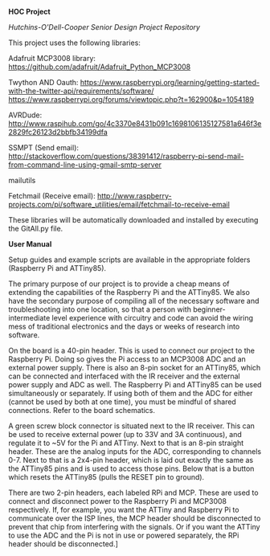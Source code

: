 **HOC Project**

*Hutchins-O'Dell-Cooper Senior Design Project Repository*

This project uses the following libraries:

Adafruit MCP3008 library:
https://github.com/adafruit/Adafruit_Python_MCP3008

Twython AND Oauth:
https://www.raspberrypi.org/learning/getting-started-with-the-twitter-api/requirements/software/
https://www.raspberrypi.org/forums/viewtopic.php?t=162900&p=1054189

AVRDude:
http://www.raspihub.com/go/4c3370e8431b091c1698106135127581a646f3e2829fc26123d2bbfb34199dfa

SSMPT (Send email):
http://stackoverflow.com/questions/38391412/raspberry-pi-send-mail-from-command-line-using-gmail-smtp-server

mailutils

Fetchmail (Receive email):
http://www.raspberry-projects.com/pi/software_utilities/email/fetchmail-to-receive-email

These libraries will be automatically downloaded and installed by executing the GitAll.py file.

**User Manual**

Setup guides and example scripts are available in the appropriate folders (Raspberry Pi and ATTiny85).

The primary purpose of our project is to provide a cheap means of extending the capabilities of the Raspberry Pi and the ATTiny85. We also have the secondary purpose of compiling all of the necessary software and troubleshooting into one location, so that a person with beginner-intermediate level experience with circuitry and code can avoid the wiring mess of traditional electronics and the days or weeks of research into software.

On the board is a 40-pin header. This is used to connect our project to the Raspberry Pi. Doing so gives the Pi access to an MCP3008 ADC and an external power supply. There is also an 8-pin socket for an ATTiny85, which can be connected and interfaced with the IR receiver and the external power supply and ADC as well. The Raspberry Pi and ATTiny85 can be used simultaneously or separately. If using both of them and the ADC for either (cannot be used by both at one time), you must be mindful of shared connections. Refer to the board schematics.

A green screw block connector is situated next to the IR receiver. This can be used to receive external power (up to 33V and 3A continuous), and regulate it to ~5V for the Pi and ATTiny. Next to that is an 8-pin straight header. These are the analog inputs for the ADC, corresponding to channels 0-7. Next to that is a 2x4-pin header, which is laid out exactly the same as the ATTiny85 pins and is used to access those pins. Below that is a button which resets the ATTiny85 (pulls the RESET pin to ground).

There are two 2-pin headers, each labeled RPi and MCP. These are used to connect and disconnect power to the Raspberry Pi and MCP3008 respectively. If, for example, you want the ATTiny and Raspberry Pi to communicate over the ISP lines, the MCP header should be disconnected to prevent that chip from interfering with the signals. Or if you want the ATTiny to use the ADC and the Pi is not in use or powered separately, the RPi header should be disconnected.]
